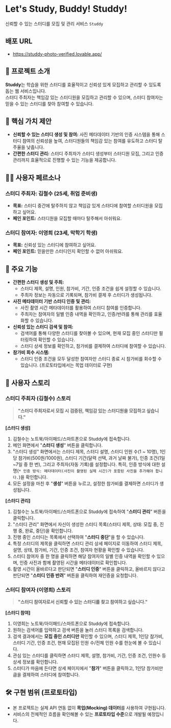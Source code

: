 # Let's Study, Buddy! Studdy!
신뢰할 수 있는 스터디를 모집 및 관리 서비스 `Studdy`

## 배포 URL
- https://studdy-photo-verified.lovable.app/

## 🌟 프로젝트 소개

**Studdy**는 학습을 위한 스터디를 효율적이고 신뢰성 있게 모집하고 관리할 수 있도록 돕는 웹 서비스입니다.  
스터디 주최자는 책임감 있는 스터디원을 모집하고 관리할 수 있으며, 스터디 참여자는 믿을 수 있는 스터디를 찾아 참여할 수 있습니다.

## 🎯 핵심 가치 제안

* **신뢰할 수 있는 스터디 생성 및 참여:** 사진 메타데이터 기반의 인증 시스템을 통해 스터디 참여의 신뢰성을 높여, 스터디원들의 책임감 있는 참여를 유도하고 스터디 탈주율을 낮춥니다.
* **간편한 스터디 관리:** 스터디 주최자가 스터디 생성부터 스터디원 모집, 그리고 인증 관리까지 효율적으로 진행할 수 있는 기능을 제공합니다.

## 🧑‍💻 사용자 페르소나

### 스터디 주최자: 김철수 (25세, 취업 준비생)

* **목표:** 스터디 중간에 탈주하지 않고 책임감 있게 스터디에 참여할 스터디원을 모집하고 싶어요.
* **페인 포인트:** 스터디원을 모집할 때마다 탈주해서 아쉬워요.

### 스터디 참여자: 이영희 (23세, 막학기 학생)

* **목표:** 신뢰성 있는 스터디에 참여하고 싶어요.
* **페인 포인트:** 믿을만한 스터디인지 확인할 수 없어 아쉬워요.

## 🚀 주요 기능

* **간편한 스터디 생성 및 주최:**
    * 스터디 제목, 설명, 인원, 참가비, 기간, 인증 조건을 쉽게 설정할 수 있습니다.
    * 주최자 정보는 자동으로 기록되며, 참가비 결제 후 스터디가 생성됩니다.
* **사진 메타데이터 기반 스터디 인증 및 관리:**
    * 사진 촬영 시간 메타데이터를 활용하여 스터디 참여를 인증합니다.
    * 주최자는 참여자의 일별 인증 내역을 확인하고, 인증/반려를 통해 관리를 효율화할 수 있습니다.
* **신뢰성 있는 스터디 검색 및 참여:**
    * 검색어를 통해 다양한 스터디를 찾아볼 수 있으며, 현재 모집 중인 스터디만 필터링하여 확인할 수 있습니다.
    * 스터디 상세 정보를 확인하고, 참가비를 결제하여 스터디에 참여할 수 있습니다.
* **참가비 회수 시스템:**
    * 스터디 인증 조건을 모두 달성한 참여자만 스터디 종료 시 참가비를 회수할 수 있습니다. (프로토타입에서는 목업 데이터로 구현)

## 📖 사용자 스토리

### 스터디 주최자 (김철수) 스토리

> **"스터디 주최자로서 모집 시 검증된, 책임감 있는 스터디원을 모집하고 싶습니다."**

**[스터디 생성]**  
1. 김철수는 노트북/아이패드/스마트폰으로 Studdy에 접속합니다.
2. 메인 화면에서 "**스터디 생성**" 버튼을 클릭합니다.
3. "스터디 생성" 화면에서는 스터디 제목, 스터디 설명, 스터디 인원 수(1 ~ 10명), 1인당 참가비(500원/1000원), 스터디 기간(달력 선택, 과거 날짜 불가), 인증 조건(1일~7일 중 한 번), 그리고 주최자(자동 기록)를 설정합니다. 특히, 인증 방식에 대한 설명(`* 인증 방식: 메타데이터(사진이 촬영된 실제 시간)가 포함된 사진을 추가해야 합니다.`)을 확인합니다.
4. 모든 설정을 마친 후 "**생성**" 버튼을 누르고, 설정한 참가비를 결제하면 스터디가 생성됩니다.

**[스터디 관리]**  
1. 김철수는 노트북/아이패드/스마트폰으로 Studdy에 접속하여 "**스터디 관리**" 버튼을 클릭합니다.
2. "스터디 관리" 화면에서 자신이 생성한 스터디 목록(스터디 제목, 상태: 모집 중, 진행 중, 완료, 중단)을 확인합니다.
3. 진행 중인 스터디는 목록에서 선택하여 "**스터디 중단**"을 할 수 있습니다.
4. 특정 스터디의 제목을 클릭하면 스터디 관리 상세 페이지로 이동하여 스터디 제목, 설명, 상태, 참가비, 기간, 인증 조건, 참여자 현황을 확인할 수 있습니다.
5. 스터디 참여자 중 한 명을 클릭하면 해당 참여자의 일별 인증 내역을 확인할 수 있으며, 인증 사진과 함께 촬영된 시간을 메타데이터로 확인합니다.
6. 촬영 시간이 올바르다고 판단되면 "**스터디 인증**" 버튼을 클릭하고, 올바르지 않다고 판단되면 "**스터디 인증 반려**" 버튼을 클릭하여 재인증을 요청합니다.

### 스터디 참여자 (이영희) 스토리

> **"스터디 참여자로서 신뢰할 수 있는 스터디를 찾고 참여하고 싶습니다."**

**[스터디 참여]**  
1. 이영희는 노트북/아이패드/스마트폰으로 Studdy에 접속합니다.
2. 원하는 검색어를 입력하고 검색 버튼을 눌러 스터디 목록을 검색합니다.
3. 검색 결과에서는 **모집 중인 스터디만** 확인할 수 있으며, 스터디 제목, 1인당 참가비, 스터디 기간, 인증 조건, 현재 모집된 인원 수/전체 인원 수를 한눈에 볼 수 있습니다.
4. 관심 있는 스터디를 클릭하면 스터디 제목, 설명, 참가비, 기간, 인증 조건, 인원수 등 상세 정보를 확인합니다.
5. 스터디가 마음에 든다면 상세 페이지에서 "**참가**" 버튼을 클릭하고, 1인당 참가비만큼을 결제하여 스터디에 참여합니다.

## 🛠️ 구현 범위 (프로토타입)

- 본 프로젝트는 실제 API 연동 없이 **목업(Mocking) 데이터**를 사용하여 구현됩니다. 
- 서비스의 전체적인 흐름을 확인해볼 수 있는 **프로토타입 수준**으로 개발될 예정입니다.
